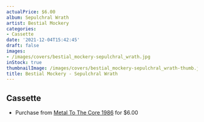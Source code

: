 ```yaml
---
actualPrice: $6.00
album: Sepulchral Wrath
artist: Bestial Mockery
categories:
- Cassette
date: '2021-12-04T15:42:45'
draft: false
images:
- /images/covers/bestial_mockery-sepulchral_wrath.jpg
inStock: true
thumbnailImage: /images/covers/bestial_mockery-sepulchral_wrath-thumb.jpg
title: Bestial Mockery - Sepulchral Wrath
---
```


## Cassette
* Purchase from [Metal To The Core 1986](https://metaltothecore1986.com/shop/bestial-mockery-sepulchral-wrath-cassette/) for $6.00
